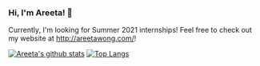 ### Hi, I'm Areeta! 🤩

Currently, I'm looking for Summer 2021 internships! Feel free to check out my website at http://areetawong.com/!

[![Areeta's github stats](https://github-readme-stats.vercel.app/api?username=areeta&hide=stars&show_icons=true&count_private=true&title_color=898cae&icon_color=898cae)](https://github.com/anuraghazra/github-readme-stats)
[![Top Langs](https://github-readme-stats.vercel.app/api/top-langs/?username=areeta&layout=compact&title_color=898cae)](https://github.com/anuraghazra/github-readme-stats)

